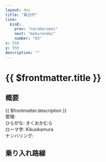 ```yaml
---
layout: doc
title: "菊丘村"
line:
  kinE:
    prev: "narabaraaoi"
    next: "mokurendai"
    number: "03"
x: 550
y: 950
description: ""
---
```


# {{ $frontmatter.title }} <ViewinMap />
<!-- ![駅の写真の説明](駅の写真のURL) -->

<Family />

## 概要
{{ $frontmatter.description }}  
管理:   
ひらがな: きくおかむら  
ローマ字: Kikuokamura  
ナンバリング: <Numberling />

## 乗り入れ路線
<LineInfo />
